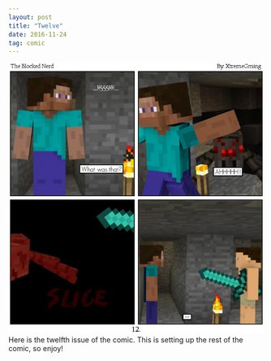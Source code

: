 ```yaml
---
layout: post
title: "Twelve"
date: 2016-11-24
tag: comic
---
```

<img src="/comics/comic12.png" alt="I could finally see, I was on the coast - a rocky coast." class="inline" />
<br>
Here is the twelfth issue of the comic. This is setting up the rest of the comic, so enjoy!
